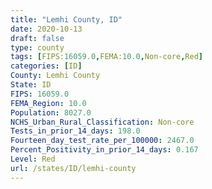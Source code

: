 ```yaml
---
title: "Lemhi County, ID"
date: 2020-10-13
draft: false
type: county
tags: [FIPS:16059.0,FEMA:10.0,Non-core,Red]
categories: [ID]
County: Lemhi County
State: ID
FIPS: 16059.0
FEMA_Region: 10.0
Population: 8027.0
NCHS_Urban_Rural_Classification: Non-core
Tests_in_prior_14_days: 198.0
Fourteen_day_test_rate_per_100000: 2467.0
Percent_Positivity_in_prior_14_days: 0.167
Level: Red
url: /states/ID/lemhi-county
---
```



